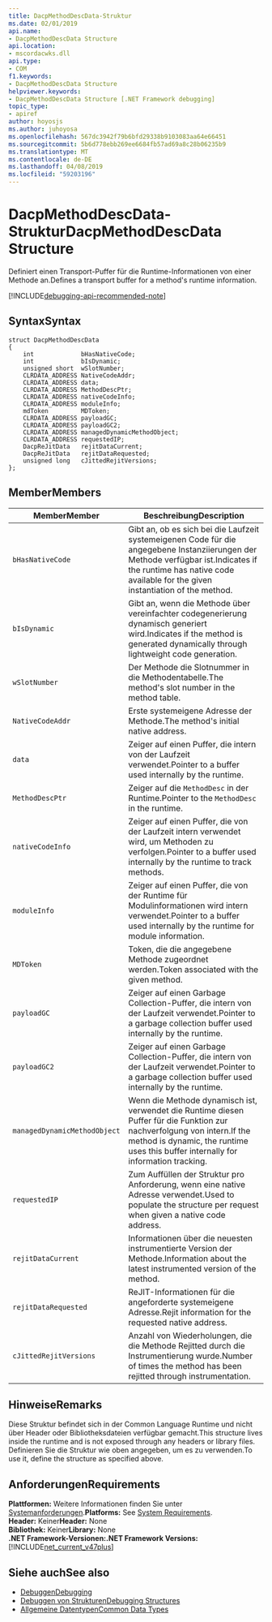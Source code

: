 ```yaml
---
title: DacpMethodDescData-Struktur
ms.date: 02/01/2019
api.name:
- DacpMethodDescData Structure
api.location:
- mscordacwks.dll
api.type:
- COM
f1.keywords:
- DacpMethodDescData Structure
helpviewer.keywords:
- DacpMethodDescData Structure [.NET Framework debugging]
topic_type:
- apiref
author: hoyosjs
ms.author: juhoyosa
ms.openlocfilehash: 567dc3942f79b6bfd29338b9103083aa64e66451
ms.sourcegitcommit: 5b6d778ebb269ee6684fb57ad69a8c28b06235b9
ms.translationtype: MT
ms.contentlocale: de-DE
ms.lasthandoff: 04/08/2019
ms.locfileid: "59203196"
---
```

# <a name="dacpmethoddescdata-structure"></a><span data-ttu-id="a4eaf-102">DacpMethodDescData-Struktur</span><span class="sxs-lookup"><span data-stu-id="a4eaf-102">DacpMethodDescData Structure</span></span>

<span data-ttu-id="a4eaf-103">Definiert einen Transport-Puffer für die Runtime-Informationen von einer Methode an.</span><span class="sxs-lookup"><span data-stu-id="a4eaf-103">Defines a transport buffer for a method's runtime information.</span></span>

[!INCLUDE[debugging-api-recommended-note](../../../../includes/debugging-api-recommended-note.md)]

## <a name="syntax"></a><span data-ttu-id="a4eaf-104">Syntax</span><span class="sxs-lookup"><span data-stu-id="a4eaf-104">Syntax</span></span>

```
struct DacpMethodDescData
{
    int             bHasNativeCode;
    int             bIsDynamic;
    unsigned short  wSlotNumber;
    CLRDATA_ADDRESS NativeCodeAddr;
    CLRDATA_ADDRESS data;
    CLRDATA_ADDRESS MethodDescPtr;
    CLRDATA_ADDRESS nativeCodeInfo;
    CLRDATA_ADDRESS moduleInfo;
    mdToken         MDToken;
    CLRDATA_ADDRESS payloadGC;
    CLRDATA_ADDRESS payloadGC2;
    CLRDATA_ADDRESS managedDynamicMethodObject;
    CLRDATA_ADDRESS requestedIP;
    DacpReJitData   rejitDataCurrent;
    DacpReJitData   rejitDataRequested;
    unsigned long   cJittedRejitVersions;
};
```

## <a name="members"></a><span data-ttu-id="a4eaf-105">Member</span><span class="sxs-lookup"><span data-stu-id="a4eaf-105">Members</span></span>

| <span data-ttu-id="a4eaf-106">Member</span><span class="sxs-lookup"><span data-stu-id="a4eaf-106">Member</span></span>                       | <span data-ttu-id="a4eaf-107">Beschreibung</span><span class="sxs-lookup"><span data-stu-id="a4eaf-107">Description</span></span>                                                                                     |
| ---------------------------- | ----------------------------------------------------------------------------------------------- |
| `bHasNativeCode`             | <span data-ttu-id="a4eaf-108">Gibt an, ob es sich bei die Laufzeit systemeigenen Code für die angegebene Instanziierungen der Methode verfügbar ist.</span><span class="sxs-lookup"><span data-stu-id="a4eaf-108">Indicates if the runtime has native code available for the given instantiation of the method.</span></span> |
| `bIsDynamic`                 | <span data-ttu-id="a4eaf-109">Gibt an, wenn die Methode über vereinfachter codegenerierung dynamisch generiert wird.</span><span class="sxs-lookup"><span data-stu-id="a4eaf-109">Indicates if the method is generated dynamically through lightweight code generation.</span></span>           |
| `wSlotNumber`                | <span data-ttu-id="a4eaf-110">Der Methode die Slotnummer in die Methodentabelle.</span><span class="sxs-lookup"><span data-stu-id="a4eaf-110">The method's slot number in the method table.</span></span>                                                   |
| `NativeCodeAddr`             | <span data-ttu-id="a4eaf-111">Erste systemeigene Adresse der Methode.</span><span class="sxs-lookup"><span data-stu-id="a4eaf-111">The method's initial native address.</span></span>                                                            |
| `data`                       | <span data-ttu-id="a4eaf-112">Zeiger auf einen Puffer, die intern von der Laufzeit verwendet.</span><span class="sxs-lookup"><span data-stu-id="a4eaf-112">Pointer to a buffer used internally by the runtime.</span></span>                                             |
| `MethodDescPtr`              | <span data-ttu-id="a4eaf-113">Zeiger auf die `MethodDesc` in der Runtime.</span><span class="sxs-lookup"><span data-stu-id="a4eaf-113">Pointer to the `MethodDesc` in the runtime.</span></span>                                                     |
| `nativeCodeInfo`             | <span data-ttu-id="a4eaf-114">Zeiger auf einen Puffer, die von der Laufzeit intern verwendet wird, um Methoden zu verfolgen.</span><span class="sxs-lookup"><span data-stu-id="a4eaf-114">Pointer to a buffer used internally by the runtime to track methods.</span></span>                            |
| `moduleInfo`                 | <span data-ttu-id="a4eaf-115">Zeiger auf einen Puffer, die von der Runtime für Modulinformationen wird intern verwendet.</span><span class="sxs-lookup"><span data-stu-id="a4eaf-115">Pointer to a buffer used internally by the runtime for module information.</span></span>                      |
| `MDToken`                    | <span data-ttu-id="a4eaf-116">Token, die die angegebene Methode zugeordnet werden.</span><span class="sxs-lookup"><span data-stu-id="a4eaf-116">Token associated with the given method.</span></span>                                                         |
| `payloadGC`                  | <span data-ttu-id="a4eaf-117">Zeiger auf einen Garbage Collection-Puffer, die intern von der Laufzeit verwendet.</span><span class="sxs-lookup"><span data-stu-id="a4eaf-117">Pointer to a garbage collection buffer used internally by the runtime.</span></span>                          |
| `payloadGC2`                 | <span data-ttu-id="a4eaf-118">Zeiger auf einen Garbage Collection-Puffer, die intern von der Laufzeit verwendet.</span><span class="sxs-lookup"><span data-stu-id="a4eaf-118">Pointer to a garbage collection buffer used internally by the runtime.</span></span>                          |
| `managedDynamicMethodObject` | <span data-ttu-id="a4eaf-119">Wenn die Methode dynamisch ist, verwendet die Runtime diesen Puffer für die Funktion zur nachverfolgung von intern.</span><span class="sxs-lookup"><span data-stu-id="a4eaf-119">If the method is dynamic, the runtime uses this buffer internally for information tracking.</span></span>     |
| `requestedIP`                | <span data-ttu-id="a4eaf-120">Zum Auffüllen der Struktur pro Anforderung, wenn eine native Adresse verwendet.</span><span class="sxs-lookup"><span data-stu-id="a4eaf-120">Used to populate the structure per request when given a native code address.</span></span>                    |
| `rejitDataCurrent`           | <span data-ttu-id="a4eaf-121">Informationen über die neuesten instrumentierte Version der Methode.</span><span class="sxs-lookup"><span data-stu-id="a4eaf-121">Information about the latest instrumented version of the method.</span></span>                                   |
| `rejitDataRequested`         | <span data-ttu-id="a4eaf-122">ReJIT-Informationen für die angeforderte systemeigene Adresse.</span><span class="sxs-lookup"><span data-stu-id="a4eaf-122">Rejit information for the requested native address.</span></span>                                             |
| `cJittedRejitVersions`       | <span data-ttu-id="a4eaf-123">Anzahl von Wiederholungen, die die Methode Rejitted durch die Instrumentierung wurde.</span><span class="sxs-lookup"><span data-stu-id="a4eaf-123">Number of times the method has been rejitted through instrumentation.</span></span>                           |

## <a name="remarks"></a><span data-ttu-id="a4eaf-124">Hinweise</span><span class="sxs-lookup"><span data-stu-id="a4eaf-124">Remarks</span></span>

<span data-ttu-id="a4eaf-125">Diese Struktur befindet sich in der Common Language Runtime und nicht über Header oder Bibliotheksdateien verfügbar gemacht.</span><span class="sxs-lookup"><span data-stu-id="a4eaf-125">This structure lives inside the runtime and is not exposed through any headers or library files.</span></span> <span data-ttu-id="a4eaf-126">Definieren Sie die Struktur wie oben angegeben, um es zu verwenden.</span><span class="sxs-lookup"><span data-stu-id="a4eaf-126">To use it, define the structure as specified above.</span></span>

## <a name="requirements"></a><span data-ttu-id="a4eaf-127">Anforderungen</span><span class="sxs-lookup"><span data-stu-id="a4eaf-127">Requirements</span></span>
<span data-ttu-id="a4eaf-128">**Plattformen:** Weitere Informationen finden Sie unter [Systemanforderungen](../../../../docs/framework/get-started/system-requirements.md).</span><span class="sxs-lookup"><span data-stu-id="a4eaf-128">**Platforms:** See [System Requirements](../../../../docs/framework/get-started/system-requirements.md).</span></span>  
<span data-ttu-id="a4eaf-129">**Header:** Keiner</span><span class="sxs-lookup"><span data-stu-id="a4eaf-129">**Header:** None</span></span>  
<span data-ttu-id="a4eaf-130">**Bibliothek:** Keiner</span><span class="sxs-lookup"><span data-stu-id="a4eaf-130">**Library:** None</span></span>  
**<span data-ttu-id="a4eaf-131">.NET Framework-Versionen:</span><span class="sxs-lookup"><span data-stu-id="a4eaf-131">.NET Framework Versions:</span></span>** [!INCLUDE[net_current_v47plus](../../../../includes/net-current-v47plus.md)]  

## <a name="see-also"></a><span data-ttu-id="a4eaf-132">Siehe auch</span><span class="sxs-lookup"><span data-stu-id="a4eaf-132">See also</span></span>

- [<span data-ttu-id="a4eaf-133">Debuggen</span><span class="sxs-lookup"><span data-stu-id="a4eaf-133">Debugging</span></span>](../../../../docs/framework/unmanaged-api/debugging/index.md)
- [<span data-ttu-id="a4eaf-134">Debuggen von Strukturen</span><span class="sxs-lookup"><span data-stu-id="a4eaf-134">Debugging Structures</span></span>](../../../../docs/framework/unmanaged-api/debugging/debugging-structures.md)
- [<span data-ttu-id="a4eaf-135">Allgemeine Datentypen</span><span class="sxs-lookup"><span data-stu-id="a4eaf-135">Common Data Types</span></span>](../../../../docs/framework/unmanaged-api/common-data-types-unmanaged-api-reference.md)

